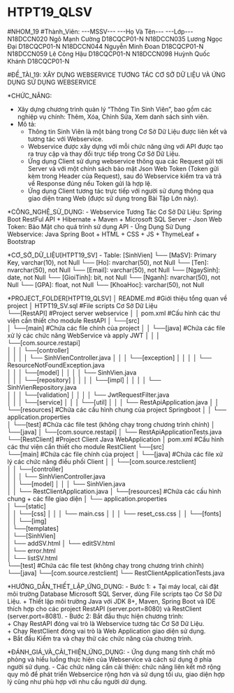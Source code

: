 # HTPT19_QLSV
#NHOM_19
#Thành_Viên:
    ---MSSV---      ---Họ Và Tên---       ---Lớp---
    N18DCCN020      Ngô Mạnh Cường        D18CQCP01-N
    N18DCCN035      Lương Ngọc Đại        D18CQCP01-N
    N18DCCN044      Nguyễn Minh Đoan      D18CQCP01-N
    N18DCCN059      Lê Công Hậu           D18CQCP01-N
    N18DCCN098      Huỳnh Quốc Khánh      D18CQCP01-N

#ĐỀ_TÀI_19: XÂY DỰNG WEBSERVICE TƯƠNG TÁC CƠ SỞ DỮ LIỆU VÀ ỨNG DỤNG SỬ DỤNG WEBSERVICE

*CHỨC_NĂNG:
-	Xây dựng chương trình quản lý “Thông Tin Sinh Viên”, bao gồm các nghiệp vụ chính: Thêm, Xóa, Chỉnh Sửa, Xem danh sách sinh viên.
- Mô tả: 
    + Thông tin Sinh Viên là một bảng trong Cơ Sở Dữ Liệu được liên kết và tương tác với Webservice.
    + Webservice được xây dựng với mỗi chức năng ứng với API được tạo ra truy cập và thay đổi trực tiếp trong Cơ Sở Dữ Liệu. 
    + Ứng dụng Client sử dụng webservice thông qua các Request gửi tới Server và với một chính sách bảo mật Json Web Token (Token gửi kèm trong Header của Request), sau đó Webservice kiểm tra và trả về Response đúng nếu Token gửi là hợp lệ.
    + Ứng dụng Client tương tác trực tiếp với người sử dụng thông qua giao diện trang Web (được sử dụng trong Bài Tập Lớn này).

*CÔNG_NGHỆ_SỬ_DỤNG:
    - Webservice Tương Tác Cơ Sở Dữ Liệu: Spring Boot RestFul API + Hibernate + Maven + Microsoft SQL Server
    - Json Web Token: Bảo Mật cho quá trình sử dụng API
    - Ứng Dụng Sử Dụng Webservice: Java Spring Boot + HTML + CSS + JS + ThymeLeaf + Bootstrap

*CƠ_SỞ_DỮ_LIỆU[HTPT19_SV]
    - Table: [SinhVien]
                └── [MaSV]: Primary Key, varchar(10), not Null
                └── [Ho]: nvarchar(50), not Null
                └── [Ten]: nvarchar(50), not Null
                └── [Email]: varchar(50), not Null
                └── [NgaySinh]: date, not Null
                └── [GioiTinh]: bit, not Null
                └── [Nganh]: nvarchar(50), not Null
                └── [GPA]: float, not Null
                └── [KhoaHoc]: varchar(50), not Null

*PROJECT_FOLDER[HTPT19_QLSV]
│  README.md                                         #Giới thiệu tổng quan về project
│  HTPT19_SV.sql                                     #File scripts Cơ Sở Dữ Liệu   
└──[RestAPI]                                         #Project server webservice
│  │  pom.xml                                           #Cấu hình các thư viện cần thiết cho module RestAPI
│  └──[src]      
│     └──[main]                                            #Chứa các file chính của project 
│     │  └──[java]                                            #Chứa các file xử lý các chức năng WebService và apply JWT
│     │  │  └──[com.source.restapi]                           
│     │  │     └──[controller]   
│     │  │     │  └──   SinhVienController.java
│     │  │     └──[exception]
│     │  │     │  └──   ResourceNotFoundException.java                 
│     │  │     └──[model]
│     │  │     │  └──   SinhVien.java                
│     │  │     └──[repository]
│     │  │     │  └──[impl]
│     │  │     │  └──   SinhVienRepository.java     
│     │  │     └──[validation] 
│     │  │     │  └──   JwtRequestFilter.java           
│     │  │     └──[service]
│     │  │     └──[util]
│     │  │     └──  RestApiApplication.java
│     │  └──[resources]                                       #Chứa các cấu hình chung của project Springboot
│     │     └──   application.properties                      
│     └──[test]                                            #Chứa các file test (không chạy trong chương trình chính)
│        └──[java] 
│           └──[com.source.restapi]
│              └──    RestApiApplicationTests.java
└──[RestClient]                                      #Project Client Java WebApplication
   │  pom.xml                                           #Cấu hình các thư viện cần thiết cho module RestClient
   └──[src]      
      └──[main]                                            #Chứa các file chính của project 
      │  └──[java]                                            #Chứa các file xử lý các chức năng điều phối Client
      │  │  └──[com.source.restclient]                           
      │  │     └──[controller]   
      │  │     │  └──   SinhVienController.java            
      │  │     └──[model]
      │  │     │  └──   SinhVien.java                
      │  │     └──  RestClientApplication.java
      │  └──[resources]                                       #Chứa các cấu hình chung + các file giao diện
      │     └──   application.properties   
      │     └──[static]             
      │     │  └──[css]
      │     │  │  └──   main.css
      │     │  │  └──   reset_css.css
      │     │  └──[fonts]                       
      │     │  └──[img]                       
      │     └──[templates]    
      │        └──[SinhVien]   
      │           └──   addSV.html
      │           └──   editSV.html                        
      │           └──   error.html                        
      │           └──   listSV.html                        
      └──[test]                                            #Chứa các file test (không chạy trong chương trình chính)
         └──[java] 
            └──[com.source.restclient]
               └──    RestClientApplicationTests.java

*HƯỚNG_DẪN_THIẾT_LẬP_ỨNG_DỤNG:
    - Bước 1: 
        + Tại máy local, cài đặt môi trường Database Microsoft SQL Server, dùng File scripts tạo Cơ Sở Dữ Liệu.
        + Thiết lập môi trường Java với JDK 8+, Maven, Spring Boot và IDE thích hợp cho các project RestAPI (server.port=8080) và RestClient (server.port=8081).
    - Bước 2: Bắt đầu thực hiện chương trình: 							
        + Chạy RestAPI đóng vai trò là Webservice tương tác Cơ Sở Dữ Liệu.	          
        + Chạy RestClient đóng vai trò là Web Application giao diện sử dụng.		
        + Bắt đầu Kiểm tra và chạy thử các chức năng của chương trình.

*ĐÁNH_GIÁ_VÀ_CẢI_THIỆN_ỨNG_DỤNG:
    - Ứng dụng mang tính chất mô phỏng và hiểu luồng thực hiện của Webservice và cách sử dụng ở phía người sử dụng. 
	- Các chức năng cần cải thiện: chức năng liên kết mở rộng quy mô để phát triển Websercice rộng hơn và sử dụng tối ưu, giao diện hợp lý cũng như phù hợp với nhu cầu người dử dụng.